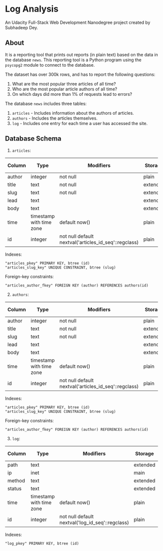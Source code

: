 # Log Analysis
An Udacity Full-Stack Web Development Nanodegree project created by Subhadeep Dey.

## About
It is a reporting tool that prints out reports (in plain text) based on the data in the database `news`. This reporting tool is a Python program using the `psycopg2` module to connect to the database.

The dataset has over 300k rows, and has to report the following questions:
1. What are the most popular three articles of all time?
2. Who are the most popular article authors of all time?
3. On which days did more than 1% of requests lead to errors?

The database `news` includes three tables:
1. `articles` - Includes information about the authors of articles.
2. `authors` - Includes the articles themselves.
3. `log` - Includes one entry for each time a user has accessed the site.

## Database Schema
1. `articles`:

| Column |           Type           |                       Modifiers                       | Storage  | Stats target | Description|
|--------|--------------------------|-------------------------------------------------------|----------|--------------|------------|
| author | integer                  | not null                                              | plain    |              |            |
| title  | text                     | not null                                              | extended |              |            |
| slug   | text                     | not null                                              | extended |              |            |
| lead   | text                     |                                                       | extended |              |            |
| body   | text                     |                                                       | extended |              |            |
| time   | timestamp with time zone | default now()                                         | plain    |              |            |
| id     | integer                  | not null default nextval('articles_id_seq'::regclass) | plain    |              |            |

Indexes:

    "articles_pkey" PRIMARY KEY, btree (id)    
    "articles_slug_key" UNIQUE CONSTRAINT, btree (slug)

Foreign-key constraints:  

    "articles_author_fkey" FOREIGN KEY (author) REFERENCES authors(id)


2. `authors`:

| Column |           Type           |                       Modifiers                       | Storage  | Stats target | Description|
|--------|--------------------------|-------------------------------------------------------|----------|--------------|-------------|
| author | integer                  | not null                                              | plain    |              |             |
| title  | text                     | not null                                              | extended |              |             |
| slug   | text                     | not null                                              | extended |              |             |
| lead   | text                     |                                                       | extended |              |             |
| body   | text                     |                                                       | extended |              |             |
| time   | timestamp with time zone | default now()                                         | plain    |              |             |
| id     | integer                  | not null default nextval('articles_id_seq'::regclass) | plain    |              |             |

Indexes:

    "articles_pkey" PRIMARY KEY, btree (id)    
    "articles_slug_key" UNIQUE CONSTRAINT, btree (slug)
    
Foreign-key constraints:

    "articles_author_fkey" FOREIGN KEY (author) REFERENCES authors(id)
    
    
 3. `log`:
 
|  Column |           Type           |                    Modifiers                     | Storage  | Stats target | Description|
|-------|-------------------------|--------------------------------------------------|----------|--------------|-------------|
| path   | text                     |                                                  | extended |              |       |
| ip     | inet                     |                                                  | main     |              | |
| method | text                     |                                                  | extended |              | |
| status | text                     |                                                  | extended |              | |
| time   | timestamp with time zone | default now()                                    | plain    |              | |
| id     | integer                  | not null default nextval('log_id_seq'::regclass) | plain    |              | |


Indexes:

    "log_pkey" PRIMARY KEY, btree (id)

